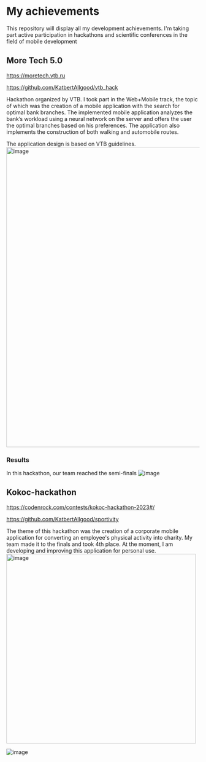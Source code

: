 # My achievements
This repository will display all my development achievements. I'm taking part active participation in hackathons and scientific conferences in the field of mobile development

## More Tech 5.0
https://moretech.vtb.ru

https://github.com/KatbertAllgood/vtb_hack 

Hackathon organized by VTB. I took part in the Web+Mobile track, the topic of which was the creation of a mobile application with the search for optimal bank branches. The implemented mobile application analyzes the bank’s workload using a neural network on the server and offers the user the optimal branches based on his preferences. The application also implements the construction of both walking and automobile routes.

The application design is based on VTB guidelines.
<img width="782" alt="image" src="https://github.com/SogYa/achievements/assets/73115406/5cb4b847-1f51-4840-8b2b-aa5f91d1688c">

### Results 
In this hackathon, our team reached the semi-finals
![image](https://github.com/SogYa/achievements/assets/73115406/dbd3b1b6-1d1d-4c56-b8c9-af500b39b356)

## Kokoc-hackathon
https://codenrock.com/contests/kokoc-hackathon-2023#/

https://github.com/KatbertAllgood/sportivity

The theme of this hackathon was the creation of a corporate mobile application for converting an employee's physical activity into charity. My team made it to the finals and took 4th place.
At the moment, I am developing and improving this application for personal use.
<img width="494" alt="image" src="https://github.com/SogYa/achievements/assets/73115406/952b8fa8-c441-4bf4-a6a6-ee6444af292f">

![image](https://github.com/SogYa/achievements/assets/73115406/3e2ec16c-9990-470e-87aa-8a3c542a89cf)
